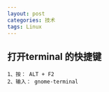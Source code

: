 ```yaml
---
layout: post
categories: 技术
tags: Linux   
---
```


## 打开terminal 的快捷键

	1、按： ALT + F2 
	2、输入： gnome-terminal
